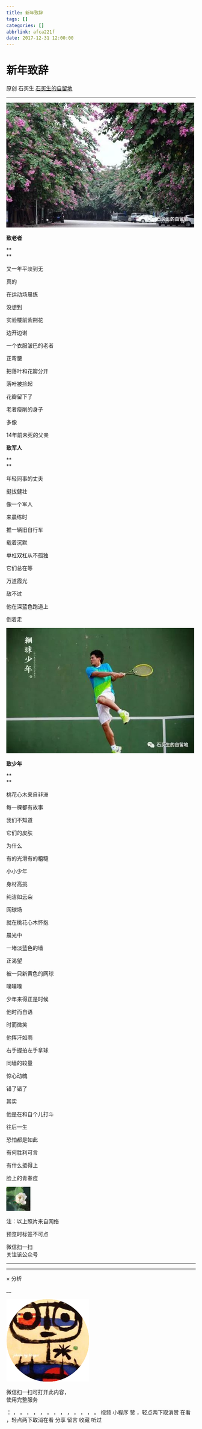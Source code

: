 ```yaml
---
title: 新年致辞
tags: []
categories: []
abbrlink: afca221f
date: 2017-12-31 12:00:00
---
```


#  新年致辞

原创  石买生  [ 石买生的自留地 ](javascript:void\(0\);)

__ _ _ _ _

![](20171231新年致辞/img1.jpg)

**致老者**

**  
**

又一年平淡到无

真的

  

在运动场晨练

没想到

实验楼前紫荆花

边开边谢

  

一个衣服皱巴的老者

正弯腰

把落叶和花瓣分开

  

落叶被捡起

花瓣留下了

  

老者瘦削的身子

多像

14年前未死的父亲

  

  

**致军人**

**  
**

年轻同事的丈夫

挺拔健壮

像一个军人

  

来晨练时

推一辆旧自行车

载着沉默

  

单杠双杠从不孤独

它们总在等

  

万道霞光

敌不过

他在深蓝色跑道上

倒着走

  

![](20171231新年致辞/img2.jpg)

**致少年**

**  
**

桃花心木来自非洲

每一棵都有故事

我们不知道

  

它们的皮肤

为什么

有的光滑有的粗糙

  

小小少年

身材高挑

纯洁如云朵

  

网球场

就在桃花心木怀抱

晨光中

一堵淡蓝色的墙

  

正渴望

被一只新黄色的网球

噗噗噗

  

少年来得正是时候

他时而自语

时而微笑

  

他挥汗如雨

右手握拍左手拿球

同墙的较量

惊心动魄

  

错了错了

其实

他是在和自个儿打斗

  

往后一生

恐怕都是如此

  

有何胜利可言

有什么抵得上

脸上的青春痘

![](shared/img3.jpg)

注：以上照片来自网络  

预览时标签不可点

微信扫一扫  
关注该公众号





****



****



×  分析

__

![作者头像](shared/img1.png)

微信扫一扫可打开此内容，  
使用完整服务

：  ，  ，  ，  ，  ，  ，  ，  ，  ，  ，  ，  ，  。  视频  小程序  赞  ，轻点两下取消赞  在看  ，轻点两下取消在看
分享  留言  收藏  听过

